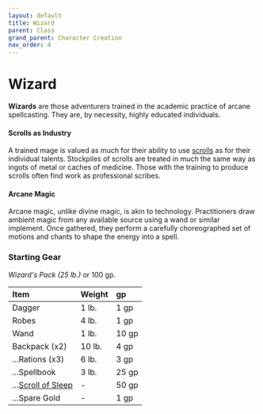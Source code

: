 ```yaml
---
layout: default
title: Wizard
parent: Class
grand_parent: Character Creation
nav_order: 4
---
```


# Wizard

**Wizards** are those adventurers trained in the academic practice of arcane spellcasting. They are, by necessity, highly educated individuals. 

#### Scrolls as Industry
A trained mage is valued as much for their ability to use [scrolls](../../gear/scrolls) as for their individual talents. Stockpiles of scrolls are treated in much the same way as ingots of metal or caches of medicine. Those with the training to produce scrolls often find work as professional scribes.

#### Arcane Magic
Arcane magic, unlike divine magic, is akin to technology. Practitioners draw ambient magic from any available source using a wand or similar implement. Once gathered, they perform a carefully choreographed set of motions and chants to shape the energy into a spell. 


### Starting Gear

_Wizard's Pack (25 lb.)_ or 100 gp.

| Item                                     | Weight | gp    |
| :--------------------------------------- | :----- | :---- |
| Dagger                                   | 1 lb.  | 1 gp  |
| Robes                                    | 4 lb.  | 1 gp  |
| Wand                                     | 1 lb.  | 10 gp |
| Backpack (x2)                            | 10 lb. | 4 gp  |
| ...Rations (x3)                          | 6 lb.  | 3 gp  |
| ...Spellbook                             | 3 lb.  | 25 gp |
| ...[Scroll of Sleep](../../gear/scrolls) | -      | 50 gp |
| ...Spare Gold                            | -      | 1 gp  |

<!-- {: .archetypes}
> [Court Mage](../../more/archetypes/wizard_court), [Tower Mage](../../more/archetypes/wizard_tower) 


#### Occupations
In Navean societies, practitioners of arcane magic are considered skilled professionals with a similar standing to doctors and lawyers. They are broadly divided into [Court Mages](../../more/archetypes/wizard_court), who intermingle with others, and [Tower Mages](../../more/archetypes/wizard_tower), who do not. The former find employment as shopkeepers, teachers, and civil officials. The latter opt for solitary work as enchanters, alchemists, and scribes.  -->

<!-- #### Arcane Magic
The fundamentals of magic require a firm understanding of mathematics, grammar, and rhetoric before even the barest cantrip can be mustered. The majority of practitioners will never reach beyond [first level spells](../../more/spells/wizard_spells), finding that basic spellcasting is sufficient for most professions. -->

<!-- #### Scroll-Users
Mages make use of [scrolls](../../gear/scrolls) to supplement their limited spells per day. Those in the Canvaslands can scribe new scrolls during [downtime](../../the_city_below/downtime/index) or purchase first level scrolls for 50 gp each.  -->
